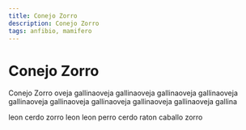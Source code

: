 ```yaml
---
title: Conejo Zorro
description: Conejo Zorro
tags: anfibio, mamifero
---
```


# Conejo Zorro

Conejo Zorro oveja gallinaoveja gallinaoveja gallinaoveja gallinaoveja gallinaoveja gallinaoveja gallinaoveja gallinaoveja gallinaoveja gallina

leon cerdo zorro leon leon perro cerdo raton caballo zorro
